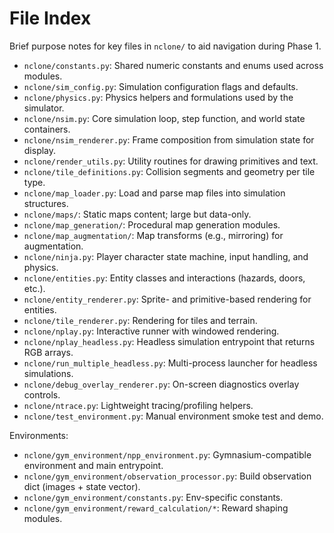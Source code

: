 # File Index

Brief purpose notes for key files in `nclone/` to aid navigation during Phase 1.

- `nclone/constants.py`: Shared numeric constants and enums used across modules.
- `nclone/sim_config.py`: Simulation configuration flags and defaults.
- `nclone/physics.py`: Physics helpers and formulations used by the simulator.
- `nclone/nsim.py`: Core simulation loop, step function, and world state containers.
- `nclone/nsim_renderer.py`: Frame composition from simulation state for display.
- `nclone/render_utils.py`: Utility routines for drawing primitives and text.
- `nclone/tile_definitions.py`: Collision segments and geometry per tile type.
- `nclone/map_loader.py`: Load and parse map files into simulation structures.
- `nclone/maps/`: Static maps content; large but data-only.
- `nclone/map_generation/`: Procedural map generation modules.
- `nclone/map_augmentation/`: Map transforms (e.g., mirroring) for augmentation.
- `nclone/ninja.py`: Player character state machine, input handling, and physics.
- `nclone/entities.py`: Entity classes and interactions (hazards, doors, etc.).
- `nclone/entity_renderer.py`: Sprite- and primitive-based rendering for entities.
- `nclone/tile_renderer.py`: Rendering for tiles and terrain.
- `nclone/nplay.py`: Interactive runner with windowed rendering.
- `nclone/nplay_headless.py`: Headless simulation entrypoint that returns RGB arrays.
- `nclone/run_multiple_headless.py`: Multi-process launcher for headless simulations.
- `nclone/debug_overlay_renderer.py`: On-screen diagnostics overlay controls.
- `nclone/ntrace.py`: Lightweight tracing/profiling helpers.
- `nclone/test_environment.py`: Manual environment smoke test and demo.

Environments:

- `nclone/gym_environment/npp_environment.py`: Gymnasium-compatible environment and main entrypoint.
- `nclone/gym_environment/observation_processor.py`: Build observation dict (images + state vector).
- `nclone/gym_environment/constants.py`: Env-specific constants.
- `nclone/gym_environment/reward_calculation/*`: Reward shaping modules.
